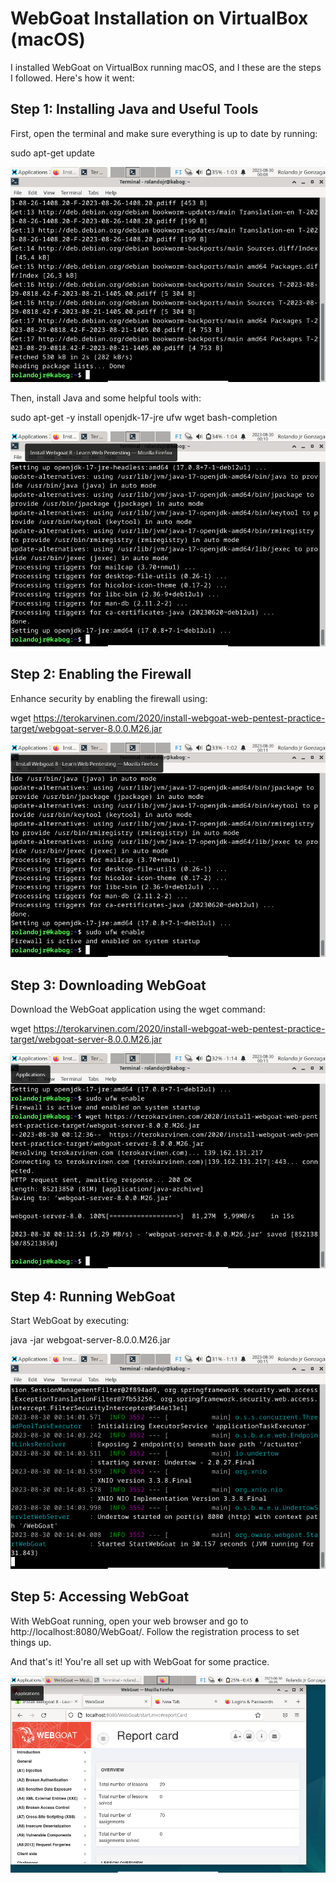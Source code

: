# WebGoat Installation on VirtualBox (macOS)

I installed WebGoat on VirtualBox running macOS, and I these are the steps I followed. Here's how it went:

## Step 1: Installing Java and Useful Tools
First, open the terminal and make sure everything is up to date by running:

 sudo apt-get update

<img src="https://github.com/rolandogonzagajr/infosec/blob/main/Screenshots/Screenshot.Update.png">


Then, install Java and some helpful tools with:

 sudo apt-get -y install openjdk-17-jre ufw wget bash-completion

<img src="https://github.com/rolandogonzagajr/infosec/blob/main/Screenshots/Screenshot.2.png">

## Step 2: Enabling the Firewall
Enhance security by enabling the firewall using:

 wget https://terokarvinen.com/2020/install-webgoat-web-pentest-practice-target/webgoat-server-8.0.0.M26.jar

 <img src="https://github.com/rolandogonzagajr/infosec/blob/main/Screenshots/Screenshot.Firewall.png">

## Step 3: Downloading WebGoat
Download the WebGoat application using the wget command:

 wget https://terokarvinen.com/2020/install-webgoat-web-pentest-practice-target/webgoat-server-8.0.0.M26.jar

 <img src="https://github.com/rolandogonzagajr/infosec/blob/main/Screenshots/Screenshot.Install.png">

## Step 4: Running WebGoat
Start WebGoat by executing:

 java -jar webgoat-server-8.0.0.M26.jar

 <img src="https://github.com/rolandogonzagajr/infosec/blob/main/Screenshots/Screenshot.webgoat.png">

## Step 5: Accessing WebGoat
With WebGoat running, open your web browser and go to http://localhost:8080/WebGoat/. Follow the registration process to set things up.

And that's it! You're all set up with WebGoat for some practice.

<img src="https://github.com/rolandogonzagajr/infosec/blob/main/Screenshots/Screenshot.WebgoatPage.png">

